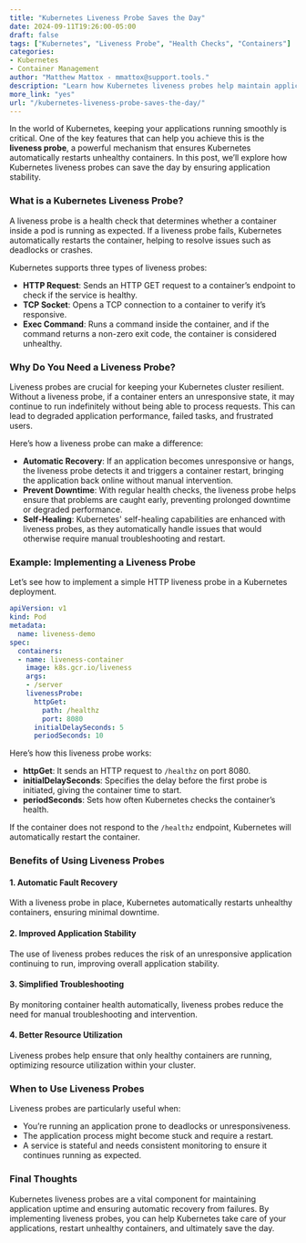 ```yaml
---
title: "Kubernetes Liveness Probe Saves the Day"  
date: 2024-09-11T19:26:00-05:00  
draft: false  
tags: ["Kubernetes", "Liveness Probe", "Health Checks", "Containers"]  
categories:  
- Kubernetes  
- Container Management  
author: "Matthew Mattox - mmattox@support.tools."  
description: "Learn how Kubernetes liveness probes help maintain application uptime by automatically restarting unhealthy containers."  
more_link: "yes"  
url: "/kubernetes-liveness-probe-saves-the-day/"  
---
```


In the world of Kubernetes, keeping your applications running smoothly is critical. One of the key features that can help you achieve this is the **liveness probe**, a powerful mechanism that ensures Kubernetes automatically restarts unhealthy containers. In this post, we’ll explore how Kubernetes liveness probes can save the day by ensuring application stability.

<!--more-->

### What is a Kubernetes Liveness Probe?

A liveness probe is a health check that determines whether a container inside a pod is running as expected. If a liveness probe fails, Kubernetes automatically restarts the container, helping to resolve issues such as deadlocks or crashes.

Kubernetes supports three types of liveness probes:

- **HTTP Request**: Sends an HTTP GET request to a container’s endpoint to check if the service is healthy.
- **TCP Socket**: Opens a TCP connection to a container to verify it’s responsive.
- **Exec Command**: Runs a command inside the container, and if the command returns a non-zero exit code, the container is considered unhealthy.

### Why Do You Need a Liveness Probe?

Liveness probes are crucial for keeping your Kubernetes cluster resilient. Without a liveness probe, if a container enters an unresponsive state, it may continue to run indefinitely without being able to process requests. This can lead to degraded application performance, failed tasks, and frustrated users.

Here’s how a liveness probe can make a difference:

- **Automatic Recovery**: If an application becomes unresponsive or hangs, the liveness probe detects it and triggers a container restart, bringing the application back online without manual intervention.
- **Prevent Downtime**: With regular health checks, the liveness probe helps ensure that problems are caught early, preventing prolonged downtime or degraded performance.
- **Self-Healing**: Kubernetes' self-healing capabilities are enhanced with liveness probes, as they automatically handle issues that would otherwise require manual troubleshooting and restart.

### Example: Implementing a Liveness Probe

Let’s see how to implement a simple HTTP liveness probe in a Kubernetes deployment.

```yaml
apiVersion: v1
kind: Pod
metadata:
  name: liveness-demo
spec:
  containers:
  - name: liveness-container
    image: k8s.gcr.io/liveness
    args:
    - /server
    livenessProbe:
      httpGet:
        path: /healthz
        port: 8080
      initialDelaySeconds: 5
      periodSeconds: 10
```

Here’s how this liveness probe works:

- **httpGet**: It sends an HTTP request to `/healthz` on port 8080.
- **initialDelaySeconds**: Specifies the delay before the first probe is initiated, giving the container time to start.
- **periodSeconds**: Sets how often Kubernetes checks the container’s health.

If the container does not respond to the `/healthz` endpoint, Kubernetes will automatically restart the container.

### Benefits of Using Liveness Probes

#### 1. **Automatic Fault Recovery**

With a liveness probe in place, Kubernetes automatically restarts unhealthy containers, ensuring minimal downtime.

#### 2. **Improved Application Stability**

The use of liveness probes reduces the risk of an unresponsive application continuing to run, improving overall application stability.

#### 3. **Simplified Troubleshooting**

By monitoring container health automatically, liveness probes reduce the need for manual troubleshooting and intervention.

#### 4. **Better Resource Utilization**

Liveness probes help ensure that only healthy containers are running, optimizing resource utilization within your cluster.

### When to Use Liveness Probes

Liveness probes are particularly useful when:

- You’re running an application prone to deadlocks or unresponsiveness.
- The application process might become stuck and require a restart.
- A service is stateful and needs consistent monitoring to ensure it continues running as expected.

### Final Thoughts

Kubernetes liveness probes are a vital component for maintaining application uptime and ensuring automatic recovery from failures. By implementing liveness probes, you can help Kubernetes take care of your applications, restart unhealthy containers, and ultimately save the day.
